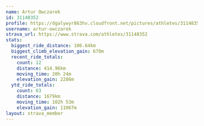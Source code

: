 ```yaml
---
name: Artur Owczarek
id: 31148352
profile: https://dgalywyr863hv.cloudfront.net/pictures/athletes/31148352/15906846/1/large.jpg
username: artur-owczarek
strava_url: https://www.strava.com/athletes/31148352
stats:
  biggest_ride_distance: 106.64km
  biggest_climb_elevation_gain: 670m
  recent_ride_totals:
    count: 12
    distance: 414.96km
    moving_time: 20h 24m
    elevation_gain: 2286m
  ytd_ride_totals:
    count: 63
    distance: 1679km
    moving_time: 102h 53m
    elevation_gain: 11067m
layout: strava_member
--- 
```

